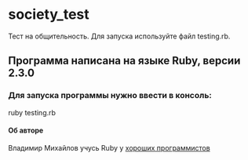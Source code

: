 # society_test
Тест на общительность. Для запуска используйте файл testing.rb.
## Программа написана на языке Ruby, версии 2.3.0
### Для запуска программы нужно ввести в консоль:
ruby testing.rb
#### Об авторе
Владимир Михайлов учусь Ruby у [хороших программистов](http://goodprogrammer.ru)
